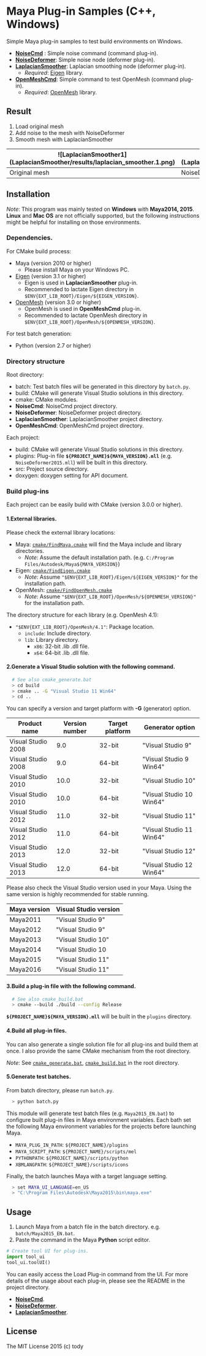 
Maya Plug-in Samples (C++, Windows)
====

Simple Maya plug-in samples to test build environments on Windows.

* [**NoiseCmd**](NoiseCmd) : Simple noise command (command plug-in).
* [**NoiseDeformer**](NoiseDeformer): Simple noise node (deformer plug-in).
* [**LaplacianSmoother**](LaplacianSmoother): Laplacian smoothing node (deformer plug-in).
    - *Required*: [Eigen](http://eigen.tuxfamily.org/index.php?title=Main_Page) library.
* [**OpenMeshCmd**](OpenMeshCmd): Simple command to test OpenMesh (command plug-in).
    - *Required*: [OpenMesh](http://www.openmesh.org/) library.

## Result
1. Load original mesh
2. Add noise to the mesh with NoiseDeformer
3. Smooth mesh with LaplacianSmoother

| ![LaplacianSmoother1] (LaplacianSmoother/results/laplacian_smoother.1.png) | ![LaplacianSmoother2] (LaplacianSmoother/results/laplacian_smoother.2.png) | ![LaplacianSmoother3] (LaplacianSmoother/results/laplacian_smoother.3.png) |![LaplacianSmoother4] (LaplacianSmoother/results/laplacian_smoother.4.png) |
|-------------------------|-----------------|-----------------|----------------|
| Original mesh   | NoiseDeformer  | LaplacianSmoother (weak smoothing)  |LaplacianSmoother (strong smoothing)  |

## Installation

*Note*: This program was mainly tested on **Windows** with **Maya2014, 2015**.
**Linux** and **Mac OS** are not officially supported,
but the following instructions might be helpful for installing on those environments.

### Dependencies.
For CMake build process:

* Maya (version 2010 or higher)
    - Please install Maya on your Windows PC.
* [Eigen](http://eigen.tuxfamily.org/index.php?title=Main_Page) (version 3.1 or higher)
    - Eigen is used in **LaplacianSmoother** plug-in.
    - Recommended to lactate Eigen directory in `$ENV{EXT_LIB_ROOT}/Eigen/${EIGEN_VERSION}`.
* [OpenMesh](http://www.openmesh.org/) (version 3.0 or higher)
    - OpenMesh is used in **OpenMeshCmd** plug-in.
    - Recommended to lactate OpenMesh directory in `$ENV{EXT_LIB_ROOT}/OpenMesh/${OPENMESH_VERSION}`.

For test batch generation:

* Python (version 2.7 or higher)

### Directory structure

Root directory:
* batch: Test batch files will be generated in this directory by `batch.py`.
* build: CMake will generate Visual Studio solutions in this directory.
* cmake: CMake modules.
* **NoiseCmd**: NoiseCmd project directory.
* **NoiseDeformer**: NoiseDeformer project directory.
* **LaplacianSmoother**: LaplacianSmoother project directory.
* **OpenMeshCmd**: OpenMeshCmd project directory.

Each project:

* build: CMake will generate Visual Studio solutions in this directory.
* plugins: Plug-in file **`${PROJECT_NAME}${MAYA_VERSION}.mll`** (e.g. `NoiseDeformer2015.mll`) will be built in this directory.
* src: Project source directory.
* doxygen: doxygen setting for API document.

### Build plug-ins

Each project can be easily build with CMake (version 3.0.0 or higher).

#### 1.External libraries.
Please check the external library locations:

* Maya: [`cmake/FindMaya.cmake`](cmake/FindMaya.cmake) will find the Maya include and library directories.
    - *Note*: Assume the default installation path. (e.g. `C:/Program Files/Autodesk/Maya${MAYA_VERSION}`)
* Eigen: [`cmake/FindEigen.cmake`](cmake/FindEigen.cmake)
    - *Note*: Assume `"$ENV{EXT_LIB_ROOT}/Eigen/${EIGEN_VERSION}"` for the installation path.
* OpenMesh: [`cmake/FindOpenMesh.cmake`](cmake/FindOpenMesh.cmake)
    - *Note*: Assume `"$ENV{EXT_LIB_ROOT}/OpenMesh/${OPENMESH_VERSION}"` for the installation path.

The directory structure for each library (e.g. OpenMesh 4.1):

* `"$ENV{EXT_LIB_ROOT}/OpenMesh/4.1"`: Package location.
    - `include`: Include directory.
    - `lib`: Library directory.
        - `x86`: 32-bit .lib .dll file.
        - `x64`: 64-bit .lib .dll file.

#### 2.Generate a Visual Studio solution with the following command.

``` bash
  # See also cmake_generate.bat
  > cd build
  > cmake .. -G "Visual Studio 11 Win64"
  > cd ..
```

You can specify a version and target platform with **-G** (generator) option.

|Product name  |Version number | Target platform | Generator option |
|--------------|---------------|-----------------|-----------------|
|Visual Studio 2008| 9.0       | 32-bit     | "Visual Studio 9" |
|Visual Studio 2008| 9.0       | 64-bit     | "Visual Studio 9 Win64"|
|Visual Studio 2010| 10.0       | 32-bit     | "Visual Studio 10" |
|Visual Studio 2010| 10.0       | 64-bit     | "Visual Studio 10 Win64"|
|Visual Studio 2012| 11.0       | 32-bit     | "Visual Studio 11" |
|Visual Studio 2012| 11.0       | 64-bit     | "Visual Studio 11 Win64"|
|Visual Studio 2013| 12.0       | 32-bit     | "Visual Studio 12" |
|Visual Studio 2013| 12.0       | 64-bit     | "Visual Studio 12 Win64"|

Please also check the Visual Studio version used in your Maya.
Using the same version is highly recommended for stable running.

|Maya version |Visual Studio version |
|--------------|---------------|
|Maya2011      | "Visual Studio 9"|
|Maya2012      | "Visual Studio 9"|
|Maya2013      | "Visual Studio 10"|
|Maya2014      | "Visual Studio 10|
|Maya2015      | "Visual Studio 11"|
|Maya2016      | "Visual Studio 11"|

#### 3.Build a plug-in file with the following command.

``` bash
  # See also cmake_build.bat
  > cmake --build ./build --config Release
```

**`${PROJECT_NAME}${MAYA_VERSION}.mll`** will be built in the `plugins` directory.

#### 4.Build all plug-in files.

You can also generate a single solution file for all plug-ins and build them at once.
I also provide the same CMake mechanism from the root directory.

*Note*: See [`cmake_generate.bat`](./cmake_generate.bat), [`cmake_build.bat`](cmake_build.bat) in the root directory.

#### 5.Generate test batches.

From batch directory, please run `batch.py`.

``` bash
  > python batch.py
```

This module will generate test batch files (e.g. `Maya2015_EN.bat`) to configure built plug-in files in Maya environment variables.
Each bath set the following Maya environment variables for the projects before launching Maya.

* `MAYA_PLUG_IN_PATH`: `${PROJECT_NAME}/plugins`
* `MAYA_SCRIPT_PATH`: `${PROJECT_NAME}/scripts/mel`
* `PYTHONPATH`: `${PROJECT_NAME}/scripts/python`
* `XBMLANGPATH`: `${PROJECT_NAME}/scripts/icons`

Finally, the batch launches Maya with a target language setting.

``` bash
  > set MAYA_UI_LANGUAGE=en_US
  > "C:\Program Files\Autodesk\Maya2015\bin\maya.exe"
```

## Usage

1. Launch Maya from a batch file in the batch directory. e.g. `batch/Maya2015_EN.bat`.
2. Paste the command in the Maya **Python** script editor.

``` python
# Create tool UI for plug-ins.
import tool_ui
tool_ui.toolUI()
```

You can easily access the Load Plug-in command from the UI.
For more details of the usage about each plug-in,
please see the README in the project directory.

* [**NoiseCmd**](NoiseCmd).
* [**NoiseDeformer**](NoiseDeformer).
* [**LaplacianSmoother**](LaplacianSmoother).

## License

The MIT License 2015 (c) tody